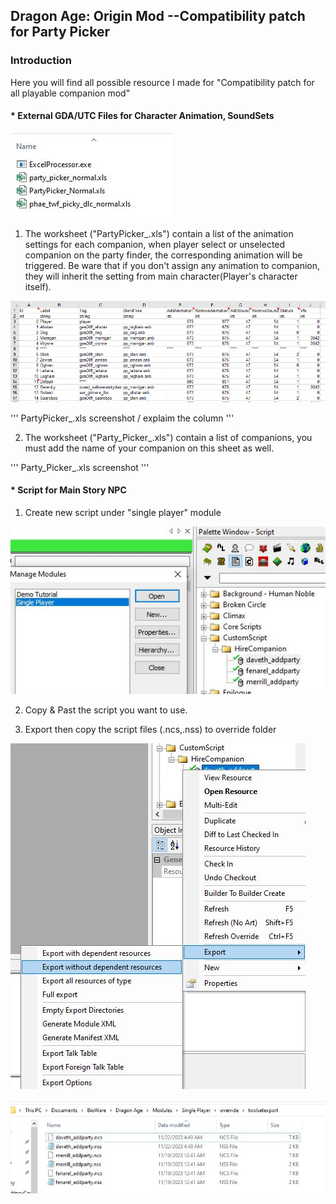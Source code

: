 ## Dragon Age: Origin Mod --Compatibility patch for Party Picker 

### Introduction 

Here you will find all possible resource I made for "Compatibility patch for all playable companion mod"

#### * External GDA/UTC Files for Character Animation, SoundSets

![Animation_Worksheet](https://github.com/Zachky/Dragon-Age-Mods/blob/main/Image_Library/Hire_Companion/Animation_Worksheet.jpg?raw=true)

1. The worksheet ("PartyPicker_.xls") contain a list of the animation settings for each companion, when player select or unselected companion on the party finder, the corresponding animation will be triggered. Be ware that if you don't assign any animation to companion, they will inherit the setting from main character(Player's character itself).


![PartyPicker Worksheet](https://github.com/Zachky/Dragon-Age-Mods/blob/main/Image_Library/Hire_Companion/PartyPicker_Normal.jpg?raw=true "Character Animation Match Table")



''' 
PartyPicker_.xls screenshot / explaim the column 
'''

2. The worksheet ("Party_Picker_.xls") contain a list of companions, you must add the name of your companion on this sheet as well. 

'''
Party_Picker_.xls screenshot 
'''
 
#### * Script for Main Story NPC
1. Create new script under "single player" module 

![single_player](https://github.com/Zachky/Dragon-Age-Mods/blob/main/Image_Library/Hire_Companion/Single_Player_Module.jpg?raw=true)

2. Copy & Past the script you want to use.

3. Export then copy the script files (.ncs,.nss) to override folder

![Export](https://github.com/Zachky/Dragon-Age-Mods/blob/main/Image_Library/Hire_Companion/Export_without_dependent_resources.jpg?raw=true)

![Script_Files](https://github.com/Zachky/Dragon-Age-Mods/blob/main/Image_Library/Hire_Companion/Script_Files.JPG?raw=true) 
